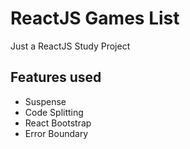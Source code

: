 # ReactJS Games List

Just a ReactJS Study Project

## Features used

* Suspense
* Code Splitting
* React Bootstrap
* Error Boundary
